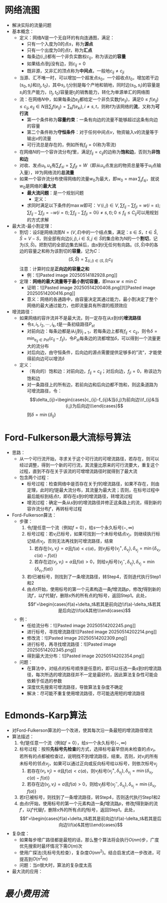 # 网络流图
- 解决实际的流量问题
- 基本概念：
	- 定义：网络$N$是一个无自环的有向连通图，满足：
		- 只有一个入度为0的点$s$，称为**源点**
		- 只有一个出度为0的点$t$，称为**汇点**
		- 每条边$(i, j)$都有一个非负实数权$c_{ij}$，称为该边的**容量**
		- 如果结点$i$到$j$没有边，则$c_{ij}= 0$
		- 既非源，又非汇的顶点称为**中间点**，一般地$c_{ij}\neq c_{ji}$
	- 当源、汇不唯一时，可以增加一个超发点$s_0$，一个超收点$t_0$，增加若干边$(s_0, s_i)$和$(t_j, t_0)$，其中$s_i, t_j$分别是每个产地和销地，同时边$(s_0, s_i)$的容量是$s_i$的生产能力，$(t_j, t_0)$容量是$t_j$的销售能力，转化为单源单汇的网络图
	- 流：在网络$N$中，如果每条边$e_{ij}$都给定一个非负实数$f(e_{ij})$，满足$0 ≤ f(e_{ij}) ≤ c_{ij}, e_{ij}∈N$且$\sum_jf(e_{ij}) = \sum_kf(e_{ki}), i≠ s, t$，则称f为该网络的**流**，又称为**可行流**
		- 第一个条件称为**容量约束**：一条有向边的流量不能够超过这条有向边的容量
		- 第二个条件称为**守恒条件**：对于任何中间点$v$，物资输入$v$的流量等于输出$v$的流量
		- 可行流总是存在的，例如所有$f_{ij}= 0$(称为零流)
	- 在网络$N$的一个容许流分布$f$里，满足$f_{ij}= c_{ij}$的边称为**饱和边**，否则为**非饱和边**
	- 对收、发点$u_t, u_s$有$\sum_if_{si}= \sum_jf_{jt}= W$（即从$u_s$点发出的物资总量等于$u_t$点输入量），$W$为网络流的**总流量**
	- 如果一个容许流分布使得网络的流量$w_0$为最大，即$w_0= \max \sum_jf_{sj}$，就说$w_0$是网络的**最大流**
		- **最大流问题**：是一个规划问题
			- 定义：
		- 求同时满足以下条件的$\max w$即可：$\forall (i,j)\in V,\sum f_{ij}-\sum f_{ji}= w(i= s);\sum f_{ij}-\sum f_{ji}= -w(i= t);\sum f_{ij}-\sum f_{ji}= 0(i≠s, t);0 ≤ f_{ij}≤ C_{ij}$可以用规划的方式求解
- 最大流-最小割定理：
	- 割切：设$S$是网络流图$N = (V, E)$中的一个结点集，满足：$s ∈ S$，$t \in \bar S,\bar S =V-S$，则全部有向边$(i, j), i ∈ S, j∈ \bar S$的集合称为$N$的一个**割切**，记为$(S,\bar S)$。把割切的全部边集去掉后，由$s$到$t$无任何有向路。$(S,\bar S)$中的各边的容量之和称为该割切的**容量**，记为$C$：$$(S,\bar S)=\sum_{(i,j)\in(S,\bar S)}c_{ij}$$注意：计算时应是**正向边的容量之和**
		- 例：![[Pasted image 20250514182928.png]]
	- 定理：**网络的最大流量等于最小割切容量**，即$\max w ≤ \min C$
		- 证明：![[Pasted image 20250514200408.png]]![[Pasted image 20250514200416.png]]
		- 意义：网络的各通路中，由容量决定其通过能力，最小割决定了整个网络的最大通过能力，也即流量具有所谓的瓶颈效应
- 增流路径：
	- 如果网络的容许流并不是最大流，则一定存在从$s$到$t$的**增流路径**
		- 令$s,i_1,i_2,\cdots,i_k,t$是一条初级路径$P_{st}$
		- 对前向边：每条边都是从$i_j$到$i_{j+1}$，若每条边上都有$f_{ij}<c_{ij}$，则令$\delta=\min_{e_{ij}\in P{st}}(c_{ij}-f_{ij})$，令$P_{st}$每条边的流都增加$\delta$，可以得到一个流量更大的流分布
		- 对后向边，由守恒条件，后向边的源点需要提供足够多的”流“，才能使得前向边可以增流$\delta$
	- 定义：
		- （有向的）饱和边：对前向边，$f_{ij}=c_{ij}$；对后向边，$f_{ji}=0$，称该边为饱和边
		- 对一条路径上的所有边，若前向边和后向边都不饱和，则这条道路为可增流路径，令：$$\delta_{ij}=\begin{cases}c_{ij}-f_{ij}&当(i,j)为前向边\\f_{ij}&当(i,j)为后向边\\\end{cases}$$则$\delta=\min\{\delta_{ij}\}$
# Ford-Fulkerson最大流标号算法
- 思路：
	- 从一个可行流开始，寻求关于这个可行流的可增流路径，若存在，则可以经过调整，得到一个新的可行流，其流量比原来的可行流要大，重复这个过程，直到不存在关于该流的可增增流路径时就得到了最大流
	- 包含两个过程：
		- 标号过程：检查网络中是否存在关于$f$的增流路径，如果不存在，则由定理，此时的$f$是最大流分布，其流量为最大流；否则，在标号过程中最后能标到结点$t$，即存在$s$到$t$的增流路径，转增流过程
		- 增流过程：确定一条从$s$到$t$的增流路径并修正这条路上的流，得到新的容许流分布$f'$，再转标号过程
- Ford-Fulkerson算法：
	- 步骤：
		1. 令$f$是任意一个流（例如$f = 0$），给$s$一个永久标号$(-,\infty)$
		2. 标号过程：若$v_i$已标号，如果可找到一个未标号结点$v_j$，则继续执行标记结点$v_j$，否则无法再找到可增流路径，结束
			1) 若存在$(v_i, v_j) = a$且$f(a) < c(a)$，则$v_j$标号$(v_j^+,\delta_{v_j}),\delta_{v_j}=\min\{\delta_{v_i},c(a)-f(a)\}$
			2) 若存在边$(v_j, v_i) = a$且$f(a) > 0$，则给$v_j$标号$(v_j^-,\delta_{v_j}),\delta_{v_j}=\min\{\delta_{v_i},f(a)\}$
		3. 若$t$已被标号，则找到了一条增流路径，转Step4，否则迭代执行Step1和2
		4. 由点$t$开始，使用标号的第一个元素构造一条$f$增流路$p$，修改$f$得到新的流$f'$，以$f'$代替$f$，删除$s$外的所有点的$f$标号，返回Step1。此处，$$f'=\begin{cases}f(a)+\delta_t&若其是前向边\\f(a)-\delta_t&若其是后向边\\f(a)&其他\\\end{cases}$$
	- 例：
		- 任给流分布：![[Pasted image 20250514202245.png]]
		- 进行标号，寻找增流路径![[Pasted image 20250514202214.png]]
		- 修改流：![[Pasted image 20250514202309.png]]
		- 进行标号，再寻找增流路径：![[Pasted image 20250514202345.png]]
		- 得到最大流分布：![[Pasted image 20250514202354.png]]
	- 问题：
		- 在算法中，对结点的标号顺序是任意的，即可以任选一条$s$到$t$的增流路径，每次所选的增流路径并不一定是最好的，因此算法复杂性可能会依赖于任选的参数
		- 深度优先搜索可增流路径，导致算法复杂度不确定
		- 解决：尽可能不重复使用增流路径，尽可能选用短的增流路径
# Edmonds-Karp算法
- 对Ford-Fulkerson算法的一个改进，使其每次沿一条最短的增流路径增流
- 算法描述：
	1. 令$f$是任意一个流（例如$f = 0$），给$s$一个永久标号$(-,\infty)$
	2. 标号过程：按照**先标号先检查**的方式，选择标号最早但尚未检查的点$v_i$。若所有的点都被检查过，说明找不到增流路径，结束。否则，对$v_i$的所有未标号的邻点$v_j$，如果可以通过正向或反向标号给以标号，则依次标号$v_j$
		1) 若存在$(v_i, v_j) = a$且$f(a) < c(a)$，则$v_j$标号$(v_j^+,\delta_{v_j}),\delta_{v_j}=\min\{\delta_{v_i},c(a)-f(a)\}$
		2) 若存在边$(v_j, v_i) = a$且$f(a) > 0$，则给$v_j$标号$(v_j^-,\delta_{v_j}),\delta_{v_j}=\min\{\delta_{v_i},f(a)\}$
	3. 若$t$已被标号，则找到了一条增流路径，转Step4，否则迭代执行Step1和2
	4. 由点$t$开始，使用标号的第一个元素构造一条$f$增流路$p$，修改$f$得到新的流$f'$，以$f'$代替$f$，删除$s$外的所有点的$f$标号，返回Step1。此处，$$f'=\begin{cases}f(a)+\delta_t&若其是前向边\\f(a)-\delta_t&若其是后向边\\f(a)&其他\\\end{cases}$$
- 复杂度：
	- 如果每步增广路径都是最短的话，那么整个算法将会执行$O(nm)$步，广度优先搜索时最坏情况下需$O(m)$次
	- 使用广探法(先标号先检查），复杂度$O(nm^2)$。结合启发式进一步改进，可提高到$O(n^2m)$
	- 问题：当$n$很大时，算法的复杂度太高
- 最大流的应用：


# *最小费用流*